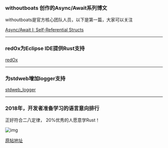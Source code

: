 ### withoutboats 创作的Async/Await系列博文

withoutboats是官方核心团队人员，以下是第一篇，大家可以关注

[Async/Await I: Self-Referential Structs](https://boats.gitlab.io/blog/post/2018-01-25-async-i-self-referential-structs/)

---

### redOx为Eclipse IDE提供Rust支持

[redOx](https://github.com/LucasBullen/redOx)

---

### 为stdweb增加logger支持

[stdweb_logger](https://github.com/hobofan/stdweb_logger)

---

### 2018年，开发者准备学习的语言意向排行 ​​​​

正好符合二八定律， 20%优秀的人愿意学Rust！

![img](https://wx2.sinaimg.cn/mw690/71684decly1fntshzlbmsj21gy0o6q5u.jpg)

[原帖地址](https://research.hackerrank.com/developer-skills/2018/#insight4)
